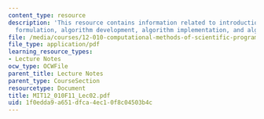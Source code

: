 ```yaml
---
content_type: resource
description: 'This resource contains information related to introduction: problem
  formulation, algorithm development, algorithm implementation, and algorithm verification.'
file: /media/courses/12-010-computational-methods-of-scientific-programming-fall-2011/1f0edda9a651dfca4ec10f8c04503b4c_MIT12_010F11_Lec02.pdf
file_type: application/pdf
learning_resource_types:
- Lecture Notes
ocw_type: OCWFile
parent_title: Lecture Notes
parent_type: CourseSection
resourcetype: Document
title: MIT12_010F11_Lec02.pdf
uid: 1f0edda9-a651-dfca-4ec1-0f8c04503b4c
---
```


